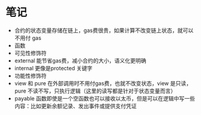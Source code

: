 # 笔记

* 合约的状态变量存储在链上，gas费很贵，如果计算不改变链上状态，就可以不用付 gas
* 函数
 * 可见性修饰符 
  * external 能节省gas费，减小合约的大小，语义化更明确
  * internal 更像是protected 关键字
 * 功能性修饰符
  * view 和 pure 在外部调用时不用付gas费，也就不改变状态，view 是只读，pure 不读不写，只执行逻辑（这里的读写都是针对于状态变量而言）
  * payable 函数即使是一个空函数也可以接收以太币，但是可以在逻辑中写一些内容：比如更新余额记录、发出事件或提供支付凭证
